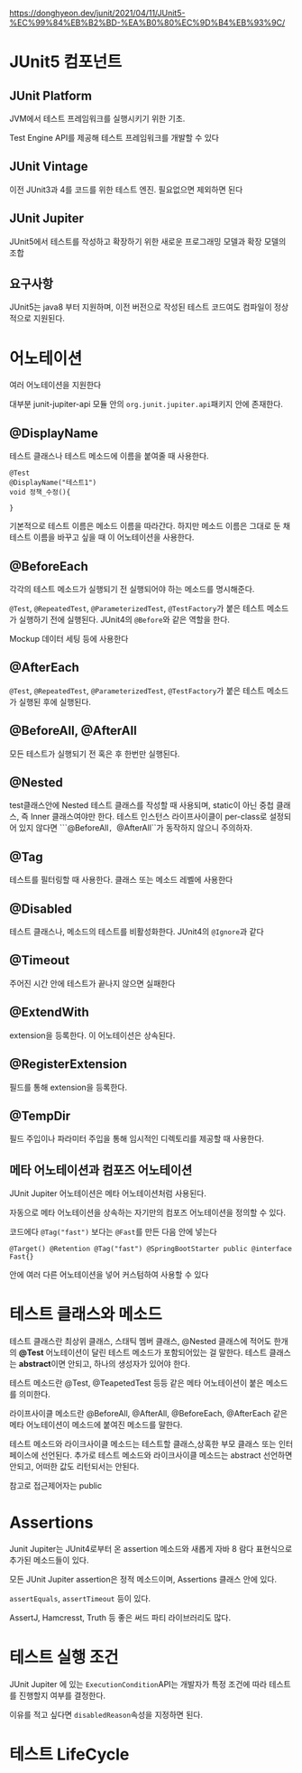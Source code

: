 https://donghyeon.dev/junit/2021/04/11/JUnit5-%EC%99%84%EB%B2%BD-%EA%B0%80%EC%9D%B4%EB%93%9C/

# JUnit5 컴포넌트
## JUnit Platform
JVM에서 테스트 프레임워크를 실행시키기 위한 기초.

Test Engine API를 제공해 테스트 프레임워크를 개발할 수 있다

## JUnit Vintage
이전 JUnit3과 4를 코드를 위한 테스트 엔진. 필요없으면 제외하면 된다

## JUnit Jupiter
JUnit5에서 테스트를 작성하고 확장하기 위한 새로운 프로그래밍 모델과 확장 모델의 조합


## 요구사항
JUnit5는 java8 부터 지원하며, 이전 버전으로 작성된 테스트 코드여도 컴파일이 정상적으로 지원된다.

# 어노테이션 
여러 어노테이션을 지원한다

대부분 junit-jupiter-api 모듈 안의 ``org.junit.jupiter.api``패키지 안에 존재한다.

## @DisplayName
테스트 클래스나 테스트 메소드에 이름을 붙여줄 때 사용한다.

```
@Test
@DisplayName("테스트1")
void 정책_수정(){

}
```

기본적으로 테스트 이름은 메소드 이름을 따라간다. 하지만 메소드 이름은 그대로 둔 채 테스트 이름을 바꾸고 싶을 때 이 어노테이션을 사용한다.

## @BeforeEach
각각의 테스트 메소드가 실행되기 전 실행되어야 하는 메소드를 명시해준다.

``@Test``, ``@RepeatedTest``, ``@ParameterizedTest``, ``@TestFactory``가 붙은 테스트 메소드가 실행하기 전에 실행된다. JUnit4의 ``@Before``와 같은 역할을 한다.

Mockup 데이터 세팅 등에 사용한다

## @AfterEach
``@Test``, ``@RepeatedTest``, ``@ParameterizedTest``, ``@TestFactory``가 붙은 테스트 메소드가 실행된 후에 실행된다.

## @BeforeAll, @AfterAll
모든 테스트가 실행되기 전 혹은 후 한번만 실행된다.

## @Nested
test클래스안에 Nested 테스트 클래스를 작성할 때 사용되며, static이 아닌 중첩 클래스, 즉 Inner 클래스여야만 한다. 테스트 인스턴스 라이프사이클이 per-class로 설정되어 있지 않다면 ```@BeforeAll``, ``@AfterAll``가 동작하지 않으니 주의하자.

## @Tag 
테스트를 필터링할 때 사용한다. 클래스 또는 메소드 레벨에 사용한다

## @Disabled
테스트 클래스나, 메소드의 테스트를 비활성화한다. JUnit4의 ``@Ignore``과 같다

## @Timeout
주어진 시간 안에 테스트가 끝나지 않으면 실패한다

## @ExtendWith
extension을 등록한다. 이 어노테이션은 상속된다. 

## @RegisterExtension
필드를 통해 extension을 등록한다. 

## @TempDir
필드 주입이나 파라미터 주입을 통해 임시적인 디렉토리를 제공할 때 사용한다.

## 메타 어노테이션과 컴포즈 어노테이션
JUnit Jupiter 어노테이션은 메타 어노테이션처럼 사용된다. 

자동으로 메타 어노테이션을 상속하는 자기만의 컴포즈 어노테이션을 정의할 수 있다.

코드에다 ``@Tag("fast")`` 보다는 ``@Fast``를 만든 다음 안에 넣는다

``
@Target()
@Retention
@Tag("fast")
@SpringBootStarter
public @interface Fast{}
``

안에 여러 다른 어노테이션을 넣어 커스텀하여 사용할 수 있다


# 테스트 클래스와 메소드
테스트 클래스란 최상위 클래스, 스태틱 멤버 클래스, @Nested 클래스에 적어도 한개의 **@Test** 어노테이션이 달린 테스트 메소드가 포함되어있는 걸 말한다. 테스트 클래스는 **abstract**이면 안되고, 하나의 생성자가 있어야 한다.

테스트 메소드란 @Test, @TeapetedTest 등등 같은 메타 어노테이션이 붙은 메소드를 의미한다.

라이프사이클 메소드란 @BeforeAll, @AfterAll, @BeforeEach, @AfterEach 같은 메타 어노테이션이 메소드에 붙여진 메소드를 말한다.

테스트 메소드와 라이크사이클 메소드는 테스트할 클래스,상혹한 부모 클래스 또는 인터페이스에 선언된다. 추가로 테스트 메소드와 라이크사이클 메소드는 abstract 선언하면 안되고, 어떠한 값도 리턴되서는 안된다.

참고로 접근제어자는 public

# Assertions
Junit Jupiter는 JUnit4로부터 온 assertion 메소드와 새롭게 자바 8 람다 표현식으로 추가된 메소드들이 있다. 

모든 JUnit Jupiter assertion은 정적 메소드이며, Assertions 클래스 안에 있다.

``assertEquals``, ``assertTimeout`` 등이 있다.

AssertJ, Hamcresst, Truth 등 좋은 써드 파티 라이브러리도 많다.


# 테스트 실행 조건
JUnit Jupiter 에 있는 ``ExecutionCondition``API는 개발자가 특정 조건에 따라 테스트를 진행할지 여부를 결정한다.

이유를 적고 싶다면 ``disabledReason``속성을 지정하면 된다.



# 테스트 LifeCycle







